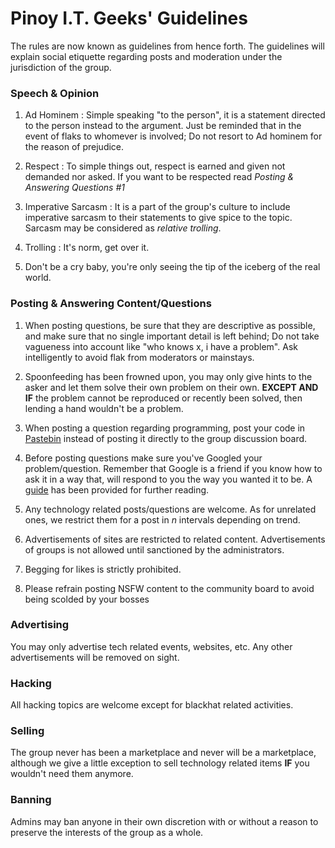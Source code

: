 # Pinoy I.T. Geeks' Guidelines
The rules are now known as guidelines from hence forth. The guidelines will explain social etiquette regarding posts and moderation under the jurisdiction of the group.

### Speech & Opinion
1. Ad Hominem : Simple speaking "to the person", it is a statement directed to the person instead to the argument. Just be reminded that in the event of flaks to whomever is involved; Do not resort to Ad hominem for the reason of prejudice. 

2. Respect : To simple things out, respect is earned and given not demanded nor asked. If you want to be respected read *Posting & Answering Questions #1*

3. Imperative Sarcasm : It is a part of the group's culture to include imperative sarcasm to their statements to give spice to the topic. Sarcasm may be considered as *relative trolling*.

4. Trolling : It's norm, get over it.

5. Don't be a cry baby, you're only seeing the tip of the iceberg of the real world.

### Posting & Answering Content/Questions
1. When posting questions, be sure that they are descriptive as possible, and make sure that no single important detail is left behind; Do not take vagueness into account like "who knows x, i have a problem". Ask intelligently to avoid flak from moderators or mainstays.

2. Spoonfeeding has been frowned upon, you may only give hints to the asker and let them solve their own problem on their own. **EXCEPT AND IF** the problem cannot be reproduced or recently been solved, then lending a hand wouldn't be a problem.

3. When posting a question regarding programming, post your code in [Pastebin](http://pastebin.com) instead of posting it directly to the group discussion board.

4. Before posting questions make sure you've Googled your problem/question. Remember that Google is a friend if you know how to ask it in a way that, will respond to you the way you wanted it to be. A [guide](https://www.facebook.com/notes/pinoy-it-geeks/how-to-use-and-maximize-google/512001068881778) has been provided for further reading.

5. Any technology related posts/questions are welcome. As for unrelated ones, we restrict them for a post in *n* intervals depending on trend.

6. Advertisements of sites are restricted to related content. Advertisements of groups is not allowed until sanctioned by the administrators.

7. Begging for likes is strictly prohibited.

8. Please refrain posting NSFW content to the community board to avoid being scolded by your bosses

### Advertising
You may only advertise tech related events, websites, etc. Any other advertisements will be removed on sight.

### Hacking
All hacking topics are welcome except for blackhat related activities.

### Selling
The group never has been a marketplace and never will be a marketplace, although we give a little exception to sell technology related items **IF** you wouldn't need them anymore.

### Banning
Admins may ban anyone in their own discretion with or without a reason to preserve the interests of the group as a whole.